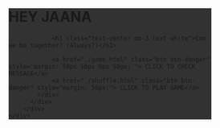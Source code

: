 <!DOCTYPE html>
<html>
<head>
	<link rel="stylesheet" href="./main.css">
	<link rel="stylesheet" href="https://bootswatch.com/4/solar/bootstrap.min.css"/>
	<link href="https://fonts.googleapis.com/css2?family=Montserrat:wght@100;400;700&display=swap" rel="stylesheet">
	<title>Happy Anniversary</title>
</head>
<body>
	<div class="jumbotron jumbotron-fluid mb-0" style="background-color: rgba(255,255,255,0) !important; margin-top: 200px;">
	    <div class="row" >
	      <div class="col-md-6 m-auto" style="padding: 0px 50px;" >
	        <div class="card card-body" style="background-color: rgba(0,0,0,0.8) !important;">
	          <h1 class="text-center mb-3 text-white">HEY JAANA</h1>
	      		
	      		<h1 class="text-center mb-3 text-white">Can we be together? (Always?)</h1>

	      		<a href="./game.html" class="btn btn-danger" style="margin: 50px 50px 0px 50px; "> CLICK TO CHECK MESSAGE</a>
	      		<a href="./shuffle.html" class="btn btn-danger" style="margin: 50px;"> CLICK TO PLAY GAME</a>
	        </div>
	      </div>
	    </div>
	</div>
</body>
</html>
